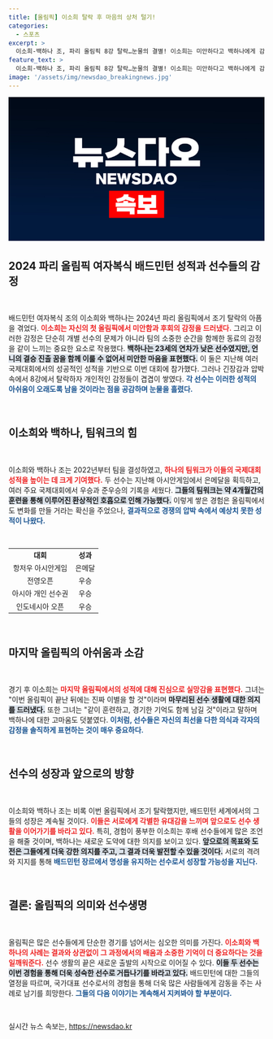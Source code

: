 ```yaml
---
title: [올림픽] 이소희 탈락 후 마음의 상처 털기!
categories:
  - 스포츠
excerpt: >
  이소희-백하나 조, 파리 올림픽 8강 탈락…눈물의 결별! 이소희는 미안하다고 백하나에게 감정을 전하며 눈물을 흘렸고, 두 선수는 마지막 무대를 아쉬움 속에 떠났다.
feature_text: >
  이소희-백하나 조, 파리 올림픽 8강 탈락…눈물의 결별! 이소희는 미안하다고 백하나에게 감정을 전하며 눈물을 흘렸고, 두 선수는 마지막 무대를 아쉬움 속에 떠났다.
image: '/assets/img/newsdao_breakingnews.jpg'
---
```


<p><img src="/assets/img/newsdao_breakingnews.jpg" alt="pcversion 속보" /></p>

<h2 data-ke-size="size26">2024 파리 올림픽 여자복식 배드민턴 성적과 선수들의 감정</h2>

<p data-ke-size="size16">&nbsp;</p> 

<p>배드민턴 여자복식 조의 이소희와 백하나는 2024년 파리 올림픽에서 조기 탈락의 아픔을 겪었다. <b><span style="color: #ee2323;">이소희는 자신의 첫 올림픽에서 미안함과 후회의 감정을 드러냈다.</span></b> 그리고 이러한 감정은 단순히 개별 선수의 문제가 아니라 팀의 소중한 순간을 함께한 동료의 감정을 같이 느끼는 중요한 요소로 작용했다. <b><span style="background-color: #21538527;">백하나는 23세의 연차가 낮은 선수였지만, 언니의 결승 진출 꿈을 함께 이룰 수 없어서 미안한 마음을 표현했다.</span></b> 이 둘은 지난해 여러 국제대회에서의 성공적인 성적을 기반으로 이번 대회에 참가했다. 그러나 긴장감과 압박 속에서 8강에서 탈락하자 개인적인 감정들이 겹겹이 쌓였다. <b><span style="color: #1a5490;">각 선수는 이러한 성적의 아쉬움이 오래도록 남을 것이라는 점을 공감하며 눈물을 흘렸다.</span></b></p>

<p data-ke-size="size16">&nbsp;</p> 

<h2 data-ke-size="size26">이소희와 백하나, 팀워크의 힘</h2>

<p data-ke-size="size16">&nbsp;</p> 

<p>이소희와 백하나 조는 2022년부터 팀을 결성하였고, <b><span style="color: #ee2323;">하나의 팀워크가 이들의 국제대회 성적을 높이는 데 크게 기여했다.</span></b> 두 선수는 지난해 아시안게임에서 은메달을 획득하고, 여러 주요 국제대회에서 우승과 준우승의 기록을 세웠다. <b><span style="background-color: #21538527;">그들의 팀워크는 약 4개월간의 훈련을 통해 이루어진 환상적인 호흡으로 인해 가능했다.</span></b> 이렇게 쌓은 경험은 올림픽에서도 변화를 만들 거라는 확신을 주었으나, <b><span style="color: #1a5490;">결과적으로 경쟁의 압박 속에서 예상치 못한 성적이 나왔다.</span></b> </p>

<p data-ke-size="size16">&nbsp;</p> 

<table>
  <tbody>
    <tr>
      <td style="text-align: center; height: 17px;"><b>대회</b></td>
      <td style="text-align: center; height: 17px;"><b>성과</b></td>
    </tr>
    <tr>
      <td style="text-align: center; height: 17px;">항저우 아시안게임</td>
      <td style="text-align: center; height: 17px;">은메달</td>
    </tr>
    <tr>
      <td style="text-align: center; height: 17px;">전영오픈</td>
      <td style="text-align: center; height: 17px;">우승</td>
    </tr>
    <tr>
      <td style="text-align: center; height: 17px;">아시아 개인 선수권</td>
      <td style="text-align: center; height: 17px;">우승</td>
    </tr>
    <tr>
      <td style="text-align: center; height: 17px;">인도네시아 오픈</td>
      <td style="text-align: center; height: 17px;">우승</td>
    </tr>
  </tbody>
</table>

<p data-ke-size="size16">&nbsp;</p> 

<h2 data-ke-size="size26">마지막 올림픽의 아쉬움과 소감</h2>

<p data-ke-size="size16">&nbsp;</p> 

<p>경기 후 이소희는 <b><span style="color: #ee2323;">마지막 올림픽에서의 성적에 대해 진심으로 실망감을 표현했다.</span></b> 그녀는 "이번 올림픽이 끝난 뒤에는 진짜 이별을 할 것"이라며 <b><span style="background-color: #21538527;">마무리된 선수 생활에 대한 의지를 드러냈다.</span></b> 또한 그녀는 "같이 훈련하고, 경기한 기억도 함께 남길 것"이라고 말하며 백하나에 대한 고마움도 덧붙였다. <b><span style="color: #1a5490;">이처럼, 선수들은 자신의 최선을 다한 의식과 각자의 감정을 솔직하게 표현하는 것이 매우 중요하다.</span></b></p>

<p data-ke-size="size16">&nbsp;</p> 

<h2 data-ke-size="size26">선수의 성장과 앞으로의 방향</h2>

<p data-ke-size="size16">&nbsp;</p> 

<p>이소희와 백하나 조는 비록 이번 올림픽에서 조기 탈락했지만, 배드민턴 세계에서의 그들의 성장은 계속될 것이다. <b><span style="color: #ee2323;">이들은 서로에게 각별한 유대감을 느끼며 앞으로도 선수 생활을 이어가기를 바라고 있다.</span></b> 특히, 경험이 풍부한 이소희는 후배 선수들에게 많은 조언을 해줄 것이며, 백하나는 새로운 도약에 대한 의지를 보이고 있다. <b><span style="background-color: #21538527;">앞으로의 목표와 도전은 그들에게 더욱 강한 의지를 주고, 그 결과 더욱 발전할 수 있을 것이다.</span></b> 서로의 격려와 지지를 통해 <b><span style="color: #1a5490;">배드민턴 장르에서 명성을 유지하는 선수로서 성장할 가능성을 지닌다.</span></b></p>

<p data-ke-size="size16">&nbsp;</p> 

<h2 data-ke-size="size26">결론: 올림픽의 의미와 선수생명</h2>

<p data-ke-size="size16">&nbsp;</p> 

<p>올림픽은 많은 선수들에게 단순한 경기를 넘어서는 심오한 의미를 가진다. <b><span style="color: #ee2323;">이소희와 백하나의 사례는 결과와 상관없이 그 과정에서의 배움과 소중한 기억이 더 중요하다는 것을 일깨워준다.</span></b> 선수 생활의 끝은 새로운 출발의 시작으로 이어질 수 있다. <b><span style="background-color: #21538527;">이들 두 선수는 이번 경험을 통해 더욱 성숙한 선수로 거듭나기를 바라고 있다.</span></b> 배드민턴에 대한 그들의 열정을 따르며, 국가대표 선수로서의 경험을 통해 더욱 많은 사람들에게 감동을 주는 사례로 남기를 희망한다. <b><span style="color: #1a5490;">그들의 다음 이야기는 계속해서 지켜봐야 할 부분이다.</span></b></p>

<p data-ke-size="size16">&nbsp;</p> 
실시간 뉴스 속보는, <a href="https://newsdao.kr" rel="dofollow">https://newsdao.kr</a>


